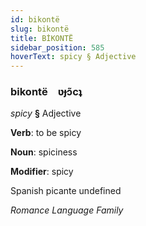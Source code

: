 ```yaml
---
id: bikontë
slug: bikontë
title: BİKONTË
sidebar_position: 585
hoverText: spicy § Adjective
---
```


### bikontë&emsp;<span kind="abugida">ʋɟɔ̃cʇ</span>

*spicy* **§** Adjective

**Verb**: to be spicy

**Noun**: spiciness

**Modifier**: spicy

Spanish picante undefined

*Romance Language Family*